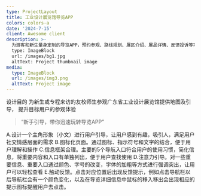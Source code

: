 ```yaml
---
type: ProjectLayout
title: 工业设计展览馆导览APP
colors: colors-a
date: '2024-7-15'
client: Awesome client
description: >-
  为游客和新生量身定制的导览APP，预约参观、路线规划、展区介绍、展品详情、反馈投诉等功能一应俱全，全方位提升游览体验。
  type: ImageBlock
  url: /images/bg1.jpg
  altText: Project thumbnail image
media:
  type: ImageBlock
  url: /images/img3.png
  altText: Project image
---
```

设计目的
为新生或专程来访的友校师生参观广东省工业设计展览馆提供地图及引导，
提升目标用户的参观体验

> “新手引导，带你迅速玩转导览APP”

A.设计一个主角形象（小文）进行用户引导，让用户感到有趣，吸引人，满足用户社交情感层面的需求
B.图标化页面。通过图标、指示符号和文字的结合，便于用户理解和操作
C.信息框架合理。主要的5个导航入口符合用户的使用习惯，简化信息，将重要内容和入口有单独列出，便于用户查找使用
D.注意力引导。对一些重要信息、重要入口通过颜色、字号的改变，字体的加粗等方式进行强调突出，让用户可以轻松查看
E.触动反馈。点击对应位置后出现反馈提示，例如点击导航栏以后导航栏会有一个颜色变化，以及在导览详细信息中鼠标的移入移出会出现相应的提示图标提醒用户去点击。

